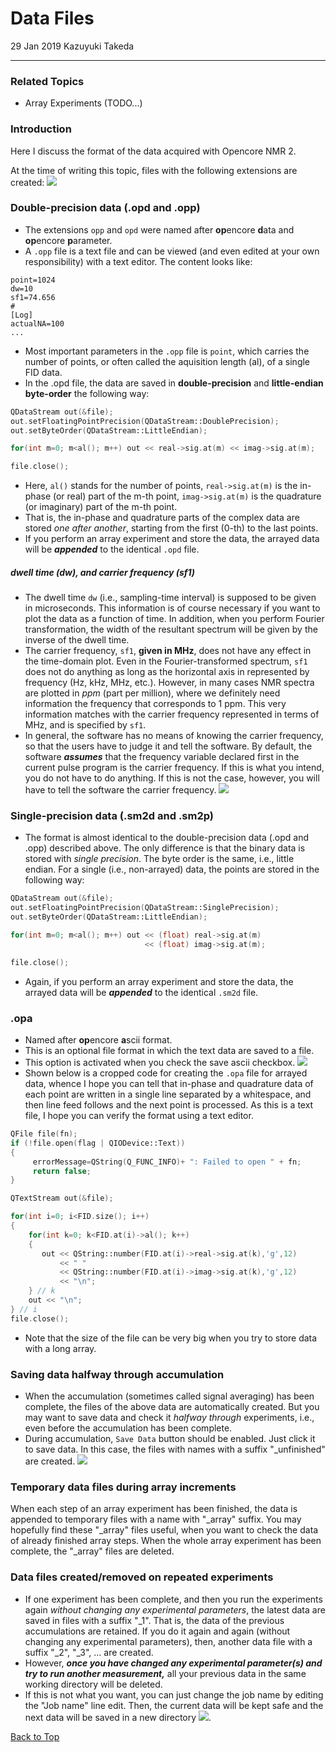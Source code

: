 # Data Files
29 Jan 2019 Kazuyuki Takeda
- - -
### Related Topics
- Array Experiments (TODO...)

### Introduction
Here I discuss the format of the data acquired with Opencore NMR 2.

At the time of writing this topic, files with the following extensions are created:
![](table1.png)

<!--
extension  | description  | notes
--|---|--
.opd  | double-precision data (binary)  | little endian
.opp  | parameters associated with .opd (text)  |  
.sm2d  | single-precision data (binary)  | little endian
.sm2p  | parameters associated with .sm2p (text)  |  
.opa  | ascii data | optional |
-->


### Double-precision data (.opd and .opp)
- The extensions `opp` and `opd` were named after **op**encore **d**ata and **op**encore **p**arameter.
- A `.opp` file is a text file and can be viewed (and even edited at your own responsibility) with a text editor. The content looks like:
```
point=1024
dw=10
sf1=74.656
#
[Log]
actualNA=100
...
```
- Most important parameters in the `.opp` file is `point`, which carries the number of points, or often called the aquisition length (al), of a single FID data.  
- In the .opd file, the data are saved in **double-precision** and **little-endian byte-order** the following way:
```c++
QDataStream out(&file);
out.setFloatingPointPrecision(QDataStream::DoublePrecision);
out.setByteOrder(QDataStream::LittleEndian);

for(int m=0; m<al(); m++) out << real->sig.at(m) << imag->sig.at(m);

file.close();
```
- Here, `al()` stands for the number of points, `real->sig.at(m)` is the in-phase (or real) part of the m-th point, `imag->sig.at(m)` is the quadrature (or imaginary) part of the m-th point.
- That is, the in-phase and quadrature parts of the complex data are stored *one after another*, starting from the first (0-th) to the last points.
- If you perform an array experiment and store the data, the arrayed data will be ***appended*** to the identical `.opd` file.

##### dwell time (dw), and carrier frequency (sf1)
- The dwell time `dw` (i.e., sampling-time interval) is supposed to be given in microseconds. This information is of course necessary if you want to plot the data as a function of time. In addition, when you perform Fourier transformation, the width of the resultant spectrum will be given by the inverse of the dwell time.
- The carrier frequency, `sf1`, **given in MHz**, does not have any effect in the time-domain plot. Even in the Fourier-transformed spectrum, `sf1` does not do anything as long as the horizontal axis in represented by frequency (Hz, kHz, MHz, etc.). However, in many cases NMR spectra are plotted in *ppm* (part per million), where we definitely need information the frequency that corresponds to 1 ppm. This very information matches with the carrier frequency represented in terms of MHz, and is specified by `sf1`.
- In general, the software has no means of knowing the carrier frequency, so that the users have to judge it and tell the software. By default, the software ***assumes*** that the frequency variable declared first in the current pulse program is the carrier frequency. If this is what you intend, you do not have to do anything. If this is not the case, however, you will have to tell the software the carrier frequency.
![](carrierFreq1.png)




### Single-precision data (.sm2d and .sm2p)
- The format is almost identical to the double-precision data (.opd and .opp) described above. The only difference is that the binary data is stored with *single precision*. The byte order is the same, i.e., little endian. For a single (i.e., non-arrayed) data, the points are stored in the following way:

```c++
QDataStream out(&file);
out.setFloatingPointPrecision(QDataStream::SinglePrecision);
out.setByteOrder(QDataStream::LittleEndian);

for(int m=0; m<al(); m++) out << (float) real->sig.at(m)
                              << (float) imag->sig.at(m);

file.close();
```
- Again, if you perform an array experiment and store the data, the arrayed data will be ***appended*** to the identical `.sm2d` file.


### .opa
- Named after **op**encore **a**scii format.
- This is an optional file format in which the text data are saved to a file.
- This option is activated when you check the save ascii checkbox.
![](saveAscii.png)
- Shown below is a cropped code for creating the `.opa`  file for arrayed data, whence I hope you can tell that in-phase and quadrature data of each point are written in a single line separated by a whitespace, and then line feed follows and the next point is processed. As this is a text file, I hope you can verify the format using a text editor.

```c++
QFile file(fn);
if (!file.open(flag | QIODevice::Text))
{
     errorMessage=QString(Q_FUNC_INFO)+ ": Failed to open " + fn;
     return false;
}

QTextStream out(&file);

for(int i=0; i<FID.size(); i++)
{
    for(int k=0; k<FID.at(i)->al(); k++)
    {
       out << QString::number(FID.at(i)->real->sig.at(k),'g',12)
           << " "
           << QString::number(FID.at(i)->imag->sig.at(k),'g',12)
           << "\n";
    } // k
    out << "\n";
} // i
file.close();
```
- Note that the size of the file can be very big when you try to store data with a long array.


### Saving data halfway through accumulation
- When the accumulation (sometimes called signal averaging) has been complete, the files of the above data are automatically created. But you may want to save data and check it *halfway through* experiments, i.e., even before the accumulation has been complete.
- During accumulation, `Save Data` button should be enabled. Just click it to save data. In this case, the files with names with a suffix "_unfinished" are created.
![](saveHalfway.png)


### Temporary data files during array increments
When each step of an array experiment has been finished, the data is appended to temporary files with a name with "_array" suffix. You may hopefully find these "_array" files useful, when you want to check the data of already finished array steps. When the whole array experiment has been complete, the "_array" files are deleted.


### Data files created/removed on repeated experiments
- If one experiment has been complete, and then you run the experiments again *without changing any experimental parameters*, the latest data are saved in files with a suffix "_1". That is, the data of the previous accumulations are retained. If you do it again and again (without changing any experimental parameters), then, another data file with a suffix "_2", "_3", ... are created.
- However, ***once you have changed any experimental parameter(s) and try to run another measurement,*** all your previous data in the same working directory will be deleted.
- If this is not what you want, you can just change the job name by editing the "Job name" line edit. Then, the current data will be kept safe and the next data will be saved in a new directory
![](jobName.png).


[Back to Top](../../index.md)
